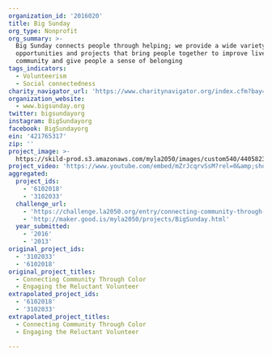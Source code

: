 ```yaml
---
organization_id: '2016020'
title: Big Sunday
org_type: Nonprofit
org_summary: >-
  Big Sunday connects people through helping; we provide a wide variety of
  opportunities and projects that bring people together to improve lives, build
  community and give people a sense of belonging
tags_indicators:
  - Volunteerism
  - Social connectedness
charity_navigator_url: 'https://www.charitynavigator.org/index.cfm?bay=search.profile&ein=421765317'
organization_website:
  - www.bigsunday.org
twitter: bigsundayorg
instagram: BigSundayorg
facebook: BigSundayorg
ein: '421765317'
zip: ''
project_image: >-
  https://skild-prod.s3.amazonaws.com/myla2050/images/custom540/4405823065741-team91.JPG
project_video: 'https://www.youtube.com/embed/mZrJcqrvSsM?rel=0&amp;showinfo=0'
aggregated:
  project_ids:
    - '6102018'
    - '3102033'
  challenge_url:
    - 'https://challenge.la2050.org/entry/connecting-community-through-color'
    - 'http://maker.good.is/myla2050/projects/BigSunday.html'
  year_submitted:
    - '2016'
    - '2013'
original_project_ids:
  - '3102033'
  - '6102018'
original_project_titles:
  - Connecting Community Through Color
  - Engaging the Reluctant Volunteer
extrapolated_project_ids:
  - '6102018'
  - '3102033'
extrapolated_project_titles:
  - Connecting Community Through Color
  - Engaging the Reluctant Volunteer

---
```

